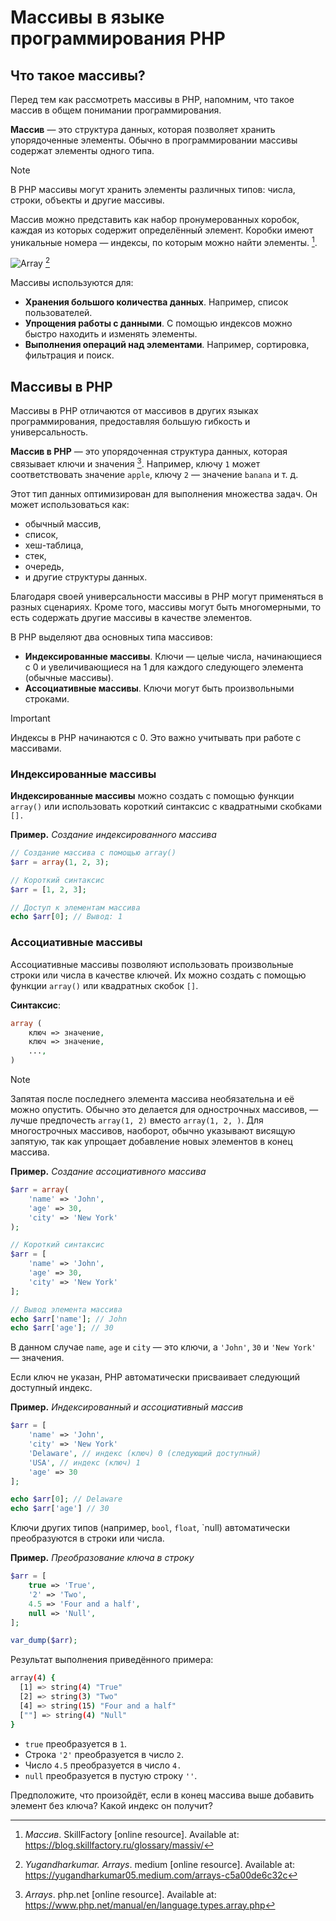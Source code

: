# Массивы в языке программирования PHP

## Что такое массивы?

Перед тем как рассмотреть массивы в PHP, напомним, что такое массив в общем понимании программирования.

**Массив** — это структура данных, которая позволяет хранить упорядоченные элементы. Обычно в программировании массивы содержат элементы одного типа.

> [!NOTE]
> В PHP массивы могут хранить элементы различных типов: числа, строки, объекты и другие массивы.

Массив можно представить как набор пронумерованных коробок, каждая из которых содержит определённый элемент. Коробки имеют уникальные номера — индексы, по которым можно найти элементы. [^1].

<img src="https://imgur.com/GscGqPf" alt="Array" /> [^2]

Массивы используются для:

- **Хранения большого количества данных**. Например, список пользователей.
- **Упрощения работы с данными**. С помощью индексов можно быстро находить и изменять элементы.
- **Выполнения операций над элементами**. Например, сортировка, фильтрация и поиск.

## Массивы в PHP

Массивы в PHP отличаются от массивов в других языках программирования, предоставляя большую гибкость и универсальность.

**Массив в PHP** — это упорядоченная структура данных, которая связывает ключи и значения [^3]. Например, ключу `1` может соответствовать значение `apple`, ключу `2` — значение `banana` и т. д.

Этот тип данных оптимизирован для выполнения множества задач. Он может использоваться как:

- обычный массив,
- список,
- хеш-таблица,
- стек,
- очередь,
- и другие структуры данных.

Благодаря своей универсальности массивы в PHP могут применяться в разных сценариях. Кроме того, массивы могут быть многомерными, то есть содержать другие массивы в качестве элементов.

В PHP выделяют два основных типа массивов:

- **Индексированные массивы**. Ключи — целые числа, начинающиеся с 0 и увеличивающиеся на 1 для каждого следующего элемента (обычные массивы).
- **Ассоциативные массивы**. Ключи могут быть произвольными строками.

> [!IMPORTANT]
> Индексы в PHP начинаются с 0. Это важно учитывать при работе с массивами.

### Индексированные массивы

**Индексированные массивы** можно создать с помощью функции `array()` или использовать короткий синтаксис с квадратными скобками `[].`

**Пример.** _Создание индексированного массива_

```php
// Создание массива с помощью array()
$arr = array(1, 2, 3);

// Короткий синтаксис
$arr = [1, 2, 3];

// Доступ к элементам массива
echo $arr[0]; // Вывод: 1
```

### Ассоциативные массивы

Ассоциативные массивы позволяют использовать произвольные строки или числа в качестве ключей. Их можно создать с помощью функции `array()` или квадратных скобок `[]`.

**Синтаксис**:

```php
array (
    ключ => значение,
    ключ => значение,
    ...,
)
```

> [!NOTE]
> Запятая после последнего элемента массива необязательна и её можно опустить. Обычно это делается для однострочных массивов, — лучше предпочесть `array(1, 2)` вместо `array(1, 2, )`. Для многострочных массивов, наоборот, обычно указывают висящую запятую, так как упрощает добавление новых элементов в конец массива.

**Пример.** _Создание ассоциативного массива_

```php
$arr = array(
    'name' => 'John',
    'age' => 30,
    'city' => 'New York'
);

// Короткий синтаксис
$arr = [
    'name' => 'John',
    'age' => 30,
    'city' => 'New York'
];

// Вывод элемента массива
echo $arr['name']; // John
echo $arr['age']; // 30
```

В данном случае `name`, `age` и `city` — это ключи, а `'John'`, `30` и `'New York'` — значения.

Если ключ не указан, PHP автоматически присваивает следующий доступный индекс.

**Пример.** _Индексированный и ассоциативный массив_

```php
$arr = [
    'name' => 'John',
    'city' => 'New York'
    'Delaware', // индекс (ключ) 0 (следующий доступный)
    'USA', // индекс (ключ) 1
    'age' => 30
];

echo $arr[0]; // Delaware
echo $arr['age'] // 30
```

Ключи других типов (например, `bool`, `float`, `null) автоматически преобразуются в строки или числа.

**Пример.** _Преобразование ключа в строку_

```php
$arr = [
    true => 'True',
    '2' => 'Two',
    4.5 => 'Four and a half',
    null => 'Null',
];

var_dump($arr);
```

Результат выполнения приведённого примера:

```bash
array(4) {
  [1] => string(4) "True"
  [2] => string(3) "Two"
  [4] => string(15) "Four and a half"
  [""] => string(4) "Null"
}
```

- `true` преобразуется в `1`.
- Строка `'2'` преобразуется в число `2`.
- Число `4.5` преобразуется в число `4.`
- `null` преобразуется в пустую строку `''`.

Предположите, что произойдёт, если в конец массива выше добавить элемент без ключа? Какой индекс он получит?

[^1]: _Массив_. SkillFactory [online resource]. Available at: https://blog.skillfactory.ru/glossary/massiv/
[^2]: _Yugandharkumar. Arrays_. medium [online resource]. Available at: https://yugandharkumar05.medium.com/arrays-c5a00de6c32c
[^3]: _Arrays_. php.net [online resource]. Available at: https://www.php.net/manual/en/language.types.array.php
